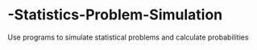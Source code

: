 # -Statistics-Problem-Simulation
Use programs to simulate statistical problems and calculate probabilities
